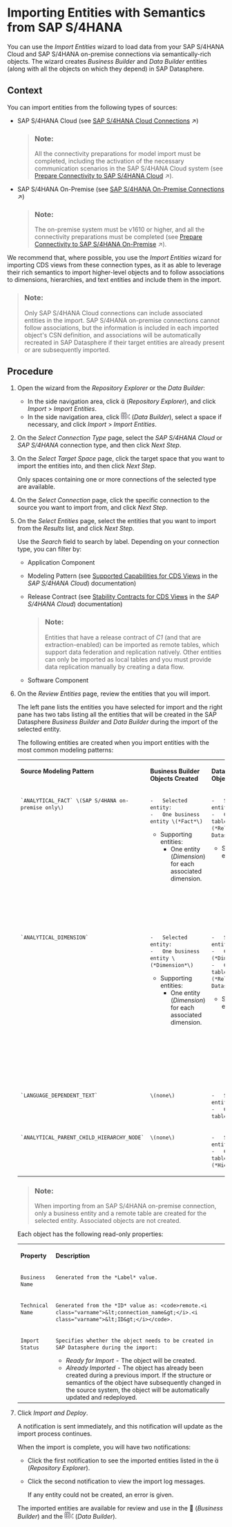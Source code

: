 <!-- loio845fedbd28574aa8b84239df848936f6 -->

<link rel="stylesheet" type="text/css" href="../css/sap-icons.css"/>

# Importing Entities with Semantics from SAP S/4HANA

You can use the *Import Entities* wizard to load data from your SAP S/4HANA Cloud and SAP S/4HANA on-premise connections via semantically-rich objects. The wizard creates *Business Builder* and *Data Builder* entities \(along with all the objects on which they depend\) in SAP Datasphere.



## Context

You can import entities from the following types of sources:

-   SAP S/4HANA Cloud \(see [SAP S/4HANA Cloud Connections](https://help.sap.com/viewer/be5967d099974c69b77f4549425ca4c0/cloud/en-US/a98e5ffdf47c44d9a845dca01a18bd82.html "Use an SAP S/4HANA Cloud connection to access or import extraction-enabled ABAP Core Data Services views (ABAP CDS views) from SAP S/4HANA Cloud.") :arrow_upper_right:\)

    > ### Note:  
    > All the connectivity preparations for model import must be completed, including the activation of the necessary communication scenarios in the SAP S/4HANA Cloud system \(see [Prepare Connectivity to SAP S/4HANA Cloud](https://help.sap.com/viewer/9f804b8efa8043539289f42f372c4862/cloud/en-US/abb159e027184c98a54fc1b2a88dd3f5.html "To be able to successfully validate and use a connection to SAP S/4HANA Cloud, certain preparations have to be made.") :arrow_upper_right:\).

-   SAP S/4HANA On-Premise \(see [SAP S/4HANA On-Premise Connections](https://help.sap.com/viewer/be5967d099974c69b77f4549425ca4c0/cloud/en-US/a49a1e3cc50f4af89711d8306bdd8f26.html "Use an SAP S/4HANA On-Premise connection to access data from SAP S/4HANA on-premise systems.") :arrow_upper_right:\)

    > ### Note:  
    > The on-premise system must be v1610 or higher, and all the connectivity preparations must be completed \(see [Prepare Connectivity to SAP S/4HANA On-Premise](https://help.sap.com/viewer/9f804b8efa8043539289f42f372c4862/cloud/en-US/8de01dd25c1e443e8e2de7d2fbe1364d.html "To be able to successfully validate and use a connection to SAP S/4HANA, certain preparations have to be made.") :arrow_upper_right:\).


We recommend that, where possible, you use the *Import Entities* wizard for importing CDS views from these connection types, as it as able to leverage their rich semantics to import higher-level objects and to follow associations to dimensions, hierarchies, and text entities and include them in the import.

> ### Note:  
> Only SAP S/4HANA Cloud connections can include associated entities in the import. SAP S/4HANA on-premise connections cannot follow associations, but the information is included in each imported object's CSN definition, and associations will be automatically recreated in SAP Datasphere if their target entities are already present or are subsequently imported.



## Procedure

1.  Open the wizard from the *Repository Explorer* or the *Data Builder*:

    -   In the side navigation area, click <span class="SAP-icons"></span> \(*Repository Explorer*\), and click *Import* \> *Import Entities*.
    -   In the side navigation area, click ![](../Creating-Finding-Sharing-Objects/images/Data_Builder_f73dc45.png) \(*Data Builder*\), select a space if necessary, and click *Import* \> *Import Entities*.

2.  On the *Select Connection Type* page, select the *SAP S/4HANA Cloud* or *SAP S/4HANA* connection type, and then click *Next Step*.

3.  On the *Select Target Space* page, click the target space that you want to import the entities into, and then click *Next Step*.

    Only spaces containing one or more connections of the selected type are available.

4.  On the *Select Connection* page, click the specific connection to the source you want to import from, and click *Next Step*.

5.  On the *Select Entities* page, select the entities that you want to import from the *Results* list, and click *Next Step*.

    Use the *Search* field to search by label. Depending on your connection type, you can filter by:

    -   Application Component
    -   Modeling Pattern \(see [Supported Capabilities for CDS Views](https://help.sap.com/viewer/0f69f8fb28ac4bf48d2b57b9637e81fa/latest/en-US/6a6ff32b25dd473080e6aeddbefecfca.html) in the *SAP S/4HANA Cloud*\) documentation\)
    -   Release Contract \(see [Stability Contracts for CDS Views](https://help.sap.com/viewer/0f69f8fb28ac4bf48d2b57b9637e81fa/latest/en-US/2e4edbede2f94fb7b7f6eac856c02b19.html) in the *SAP S/4HANA Cloud*\) documentation\)

        > ### Note:  
        > Entities that have a release contract of *C1* \(and that are extraction-enabled\) can be imported as remote tables, which support data federation and replication natively. Other entities can only be imported as local tables and you must provide data replication manually by creating a data flow.

    -   Software Component

6.  On the *Review Entities* page, review the entities that you will import.

    The left pane lists the entities you have selected for import and the right pane has two tabs listing all the entities that will be created in the SAP Datasphere *Business Builder* and *Data Builder* during the import of the selected entity.

    The following entities are created when you import entities with the most common modeling patterns:


    <table>
    <tr>
    <th valign="top">

    Source Modeling Pattern


    
    </th>
    <th valign="top">

    Business Builder Objects Created


    
    </th>
    <th valign="top">

    Data Builder Objects Created


    
    </th>
    </tr>
    <tr>
    <td valign="top">
    
        `ANALYTICAL_FACT` \(SAP S/4HANA on-premise only\)


    
    </td>
    <td valign="top">
    
        -   Selected entity:
        -   One business entity \(*Fact*\)

    -   Supporting entities:
        -   One entity \(*Dimension*\) for each associated dimension.



    
    </td>
    <td valign="top">
    
        -   Selected entity:
        -   One remote table \(*Relational Dataset*\)

    -   Supporting entities:
        -   One remote table for each associated dimension, hierarchy, and text entity.



    
    </td>
    </tr>
    <tr>
    <td valign="top">
    
        `ANALYTICAL_DIMENSION`


    
    </td>
    <td valign="top">
    
        -   Selected entity:
        -   One business entity \(*Dimension*\)

    -   Supporting entities:
        -   One entity \(*Dimension*\) for each associated dimension.



    
    </td>
    <td valign="top">
    
        -   Selected entity:
        -   One view \(*Dimension*\)
        -   One remote table \(*Relational Dataset*\)

    -   Supporting entities:
        -   One view and one remote table for each associated dimension, hierarchy, and text entity.



    
    </td>
    </tr>
    <tr>
    <td valign="top">
    
        `LANGUAGE_DEPENDENT_TEXT`


    
    </td>
    <td valign="top">
    
        \(none\)


    
    </td>
    <td valign="top">
    
        -   Selected entity:
        -   One remote table \(*Text*\)



    
    </td>
    </tr>
    <tr>
    <td valign="top">
    
        `ANALYTICAL_PARENT_CHILD_HIERARCHY_NODE`


    
    </td>
    <td valign="top">
    
        \(none\)


    
    </td>
    <td valign="top">
    
        -   Selected entity:
        -   One remote table \(*Hierarchy*\)



    
    </td>
    </tr>
    </table>
    
    > ### Note:  
    > When importing from an SAP S/4HANA on-premise connection, only a business entity and a remote table are created for the selected entity. Associated objects are not created.

    Each object has the following read-only properties:


    <table>
    <tr>
    <th valign="top">

    Property


    
    </th>
    <th valign="top">

    Description


    
    </th>
    </tr>
    <tr>
    <td valign="top">
    
        Business Name


    
    </td>
    <td valign="top">
    
        Generated from the *Label* value.


    
    </td>
    </tr>
    <tr>
    <td valign="top">
    
        Technical Name


    
    </td>
    <td valign="top">
    
        Generated from the *ID* value as: <code>remote.<i class="varname">&lt;connection_name&gt;</i>.<i class="varname">&lt;ID&gt;</i></code>.


    
    </td>
    </tr>
    <tr>
    <td valign="top">
    
        Import Status


    
    </td>
    <td valign="top">
    
        Specifies whether the object needs to be created in SAP Datasphere during the import:

    -   *Ready for Import* - The object will be created.
    -   *Already Imported* - The object has already been created during a previous import. If the structure or semantics of the object have subsequently changed in the source system, the object will be automatically updated and redeployed.


    
    </td>
    </tr>
    </table>
    
7.  Click *Import and Deploy*.

    A notification is sent immediately, and this notification will update as the import process continues.

    When the import is complete, you will have two notifications:

    -   Click the first notification to see the imported entities listed in the <span class="SAP-icons"></span> \(*Repository Explorer*\).
    -   Click the second notification to view the import log messages.

        If any entity could not be created, an error is given.


    The imported entities are available for review and use in the <span class="FPA-icons"></span> \(*Business Builder*\) and the ![](../Creating-Finding-Sharing-Objects/images/Data_Builder_f73dc45.png) \(*Data Builder*\).


